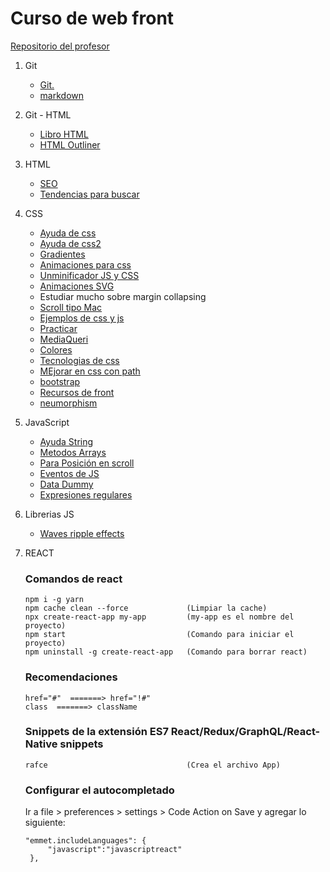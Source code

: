 # Curso de web front

[Repositorio del profesor](https://github.com/jorgegarba/codigo-virtual-3)

1. Git
   - [Git.](https://github.com/Jinex14/CursoWebFront/blob/master/Clase01/Readme.md) 
   - [markdown](https://www.markdowntutorial.com/es/)
1. Git - HTML
   - [Libro HTML](https://github.com/Jinex14/CursoWebFront/blob/master/Semana01/Dia02/El%20gran%20libro%20de%20HTML5%2C%20CSS3%20y%20JavaScript%20Ed%203.pdf) 
   - [HTML Outliner](https://gsnedders.html5.org/outliner/)
1. HTML
   - [SEO](https://schema.org/)
   - [Tendencias para buscar](https://trends.google.es/trends/?geo=ES)
1. CSS
   - [Ayuda de css](https://tympanus.net/codrops/css_reference/)
   - [Ayuda de css2](https://dribbble.com/)
   - [Gradientes](https://uigradients.com/)
   - [Animaciones para css](https://animate.style/)
   - [Unminificador JS y CSS](https://unminify.com/)
   - [Animaciones SVG](https://www.svgator.com/)
   - Estudiar mucho sobre margin collapsing 
   - [Scroll tipo Mac](https://codepen.io/Spemer/pen/baoKPK)
   - [Ejemplos de css y js](https://codepen.io/)
   - [Practicar](https://www.frontendmentor.io/challenges)
   - [MediaQueri](https://mediaqueri.es/)
   - [Colores](https://calcolor.co/)
   - [Tecnologias de css](https://css-tricks.com/neumorphism-and-css/)
   - [MEjorar en css con path](https://bennettfeely.com/clippy/)
   - [bootstrap](https://www.layoutit.com/build)
   - [Recursos de front](https://nodesign.dev/)
   - [neumorphism](https://neumorphism.io/#444444)
1. JavaScript
   - [Ayuda String](https://desarrolloweb.com/articulos/objetos-string-javascript.html)
   - [Metodos Arrays](https://developer.mozilla.org/es/docs/Web/JavaScript/Referencia/Objetos_globales/Array/sort)
   - [Para Posición en scroll](https://developer.mozilla.org/es/docs/Web/API/Intersection_Observer_API)
   - [Eventos de JS](https://developer.mozilla.org/es/docs/Web/Events)
   - [Data Dummy](https://www.generatedata.com/)
   - [Expresiones regulares](https://regexr.com/)
1. Librerias JS
   - [Waves ripple effects](http://fian.my.id/Waves/)

1. REACT
   ### Comandos de react
   ```
   npm i -g yarn
   npm cache clean --force             (Limpiar la cache)
   npx create-react-app my-app         (my-app es el nombre del proyecto)
   npm start                           (Comando para iniciar el proyecto)
   npm uninstall -g create-react-app   (Comando para borrar react)
   ```
   ### Recomendaciones
   ```
   href="#"  =======> href="!#"
   class  =======> className
   ```
   ### Snippets de la extensión ES7 React/Redux/GraphQL/React-Native snippets
   ```
   rafce                               (Crea el archivo App)
   ```
   ### Configurar el autocompletado
   Ir a file > preferences > settings > Code Action on Save y agregar lo siguiente:
   ```
   "emmet.includeLanguages": {
        "javascript":"javascriptreact"
    },
    ```
